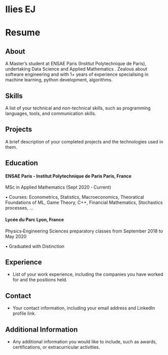 # Ilies EJ

# Resume

## About 

A Master’s student at ENSAE Paris (Institut Polytechnique de Paris), undertaking Data Science and Applied Mathematics . Zealous about software engineering and with 1+ years
of experience specialising in machine learning, python development, algorithms.

## Skills

A list of your technical and non-technical skills, such as programming languages, tools, and communication skills.

## Projects

A brief description of your completed projects and the technologies used in them.

## Education

#### ENSAE Paris ‑ Institut Polytechnique de Paris Paris, France

MSc in Applied Mathematics (Sept 2020 ‑ Current)

• Courses: Econometrics, Statistics, Macroeconomics, Theoratical Foundations of ML, Game Theory, C++, Financial Mathematics, Stochastics
processes, ...

#### Lycée du Parc Lyon, France

Physics‑Engineering Sciences preparatory classes from September 2018 to May 2020

• Graduated with Distinction

## Experience

- List of your work experience, including the companies you have worked for and the positions held.

## Contact

- Your contact information, including your email address and LinkedIn profile link.

## Additional Information

- Any additional information you would like to include, such as awards, certifications, or extracurricular activities.


